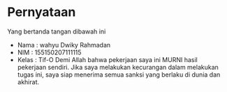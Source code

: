 # Pernyataan

Yang bertanda tangan dibawah ini

* Nama : wahyu Dwiky Rahmadan
* NIM : 155150207111115
* Kelas : Tif-O
Demi Allah bahwa pekerjaan saya ini MURNI hasil pekerjaan sendiri. Jika saya melakukan kecurangan dalam melakukan tugas ini, saya siap menerima semua sanksi yang berlaku di dunia dan akhirat.
